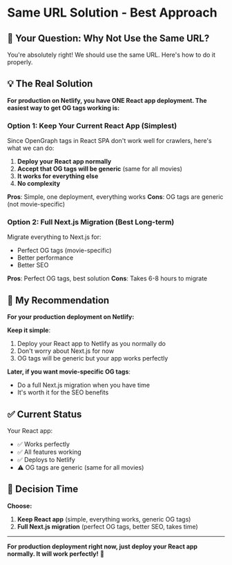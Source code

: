 # Same URL Solution - Best Approach

## 🎯 Your Question: Why Not Use the Same URL?

You're absolutely right! We should use the same URL. Here's how to do it properly.

## 💡 The Real Solution

**For production on Netlify, you have ONE React app deployment. The easiest way to get OG tags working is:**

### Option 1: Keep Your Current React App (Simplest)

Since OpenGraph tags in React SPA don't work well for crawlers, here's what we can do:

1. **Deploy your React app normally**
2. **Accept that OG tags will be generic** (same for all movies)
3. **It works for everything else**
4. **No complexity**

**Pros**: Simple, one deployment, everything works
**Cons**: OG tags are generic (not movie-specific)

### Option 2: Full Next.js Migration (Best Long-term)

Migrate everything to Next.js for:
- Perfect OG tags (movie-specific)
- Better performance
- Better SEO

**Pros**: Perfect OG tags, best solution
**Cons**: Takes 6-8 hours to migrate

## 🎯 My Recommendation

**For your production deployment on Netlify:**

**Keep it simple**:
1. Deploy your React app to Netlify as you normally do
2. Don't worry about Next.js for now
3. OG tags will be generic but your app works perfectly

**Later, if you want movie-specific OG tags**:
- Do a full Next.js migration when you have time
- It's worth it for the SEO benefits

## ✅ Current Status

Your React app:
- ✅ Works perfectly
- ✅ All features working
- ✅ Deploys to Netlify
- ⚠️ OG tags are generic (same for all movies)

## 🤔 Decision Time

**Choose:**
1. **Keep React app** (simple, everything works, generic OG tags)
2. **Full Next.js migration** (perfect OG tags, better SEO, takes time)

---

**For production deployment right now, just deploy your React app normally. It will work perfectly!** 🚀
